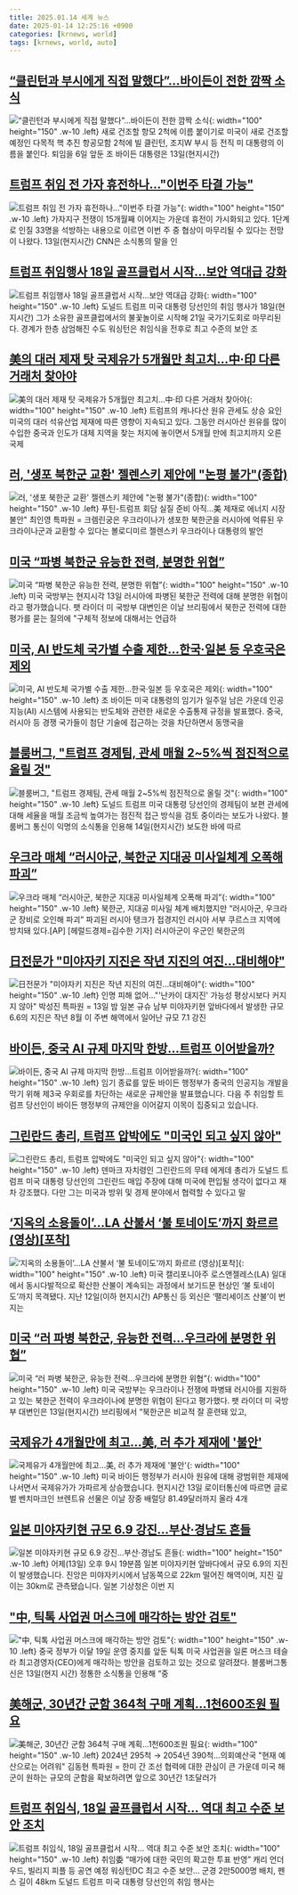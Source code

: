 ```yaml
---
title: 2025.01.14 세계 뉴스
date: 2025-01-14 12:25:16 +0900
categories: [krnews, world]
tags: [krnews, world, auto]
---
```

## [“클린턴과 부시에게 직접 말했다”…바이든이 전한 깜짝 소식](https://n.news.naver.com/mnews/article/009/0005428433)

![“클린턴과 부시에게 직접 말했다”…바이든이 전한 깜짝 소식](https://mimgnews.pstatic.net/image/origin/009/2025/01/14/5428433.jpg?type=nf220_150){: width="100" height="150" .w-10 .left}
새로 건조할 항모 2척에 이름 붙이기로 미국이 새로 건조할 예정인 다목적 핵 추진 항공모함 2척에 빌 클린턴, 조지W 부시 등 전직 미 대통령의 이름을 붙인다. 퇴임을 6일 앞둔 조 바이든 대통령은 13일(현지시간)

## [트럼프 취임 전 가자 휴전하나…"이번주 타결 가능"](https://n.news.naver.com/mnews/article/277/0005532303)

![트럼프 취임 전 가자 휴전하나…"이번주 타결 가능"](https://mimgnews.pstatic.net/image/origin/277/2025/01/14/5532303.jpg?type=nf220_150){: width="100" height="150" .w-10 .left}
가자지구 전쟁이 15개월째 이어지는 가운데 휴전이 가시화되고 있다. 1단계로 인질 33명을 석방하는 내용으로 이르면 이번 주 중 협상이 마무리될 수 있다는 전망이 나왔다. 13일(현지시간) CNN은 소식통의 말을 인

## [트럼프 취임행사 18일 골프클럽서 시작…보안 역대급 강화](https://n.news.naver.com/mnews/article/032/0003345252)

![트럼프 취임행사 18일 골프클럽서 시작…보안 역대급 강화](https://mimgnews.pstatic.net/image/origin/032/2025/01/14/3345252.jpg?type=nf220_150){: width="100" height="150" .w-10 .left}
도널드 트럼프 미국 대통령 당선인의 취임 행사가 18일(현지시간) 그가 소유한 골프클럽에서의 불꽃놀이로 시작해 21일 국가기도회로 마무리된다. 경계가 한층 삼엄해진 수도 워싱턴은 취임식을 전후로 최고 수준의 보안 조

## [美의 대러 제재 탓 국제유가 5개월만 최고치…中·印 다른 거래처 찾아야](https://n.news.naver.com/mnews/article/009/0005428533)

![美의 대러 제재 탓 국제유가 5개월만 최고치…中·印 다른 거래처 찾아야](https://mimgnews.pstatic.net/image/origin/009/2025/01/14/5428533.jpg?type=nf220_150){: width="100" height="150" .w-10 .left}
트럼프의 캐나다산 원유 관세도 상승 요인 미국의 대러 석유산업 제재에 따른 영향이 지속되고 있다. 그동안 러시아산 원유를 많이 수입한 중국과 인도가 대체 지역을 찾는 처지에 놓이면서 5개월 만에 최고치까지 오른 국제

## [러, '생포 북한군 교환' 젤렌스키 제안에 "논평 불가"(종합)](https://n.news.naver.com/mnews/article/001/0015157192)

![러, '생포 북한군 교환' 젤렌스키 제안에 "논평 불가"(종합)](https://mimgnews.pstatic.net/image/origin/001/2025/01/13/15157192.jpg?type=nf220_150){: width="100" height="150" .w-10 .left}
푸틴-트럼프 회담 실질 준비 아직…美 제재로 에너지 시장 불안" 최인영 특파원 = 크렘린궁은 우크라이나가 생포한 북한군을 러시아에 억류된 우크라이나군과 교환할 수 있다는 볼로디미르 젤렌스키 우크라이나 대통령의 발언

## [미국 “파병 북한군 유능한 전력, 분명한 위협”](https://n.news.naver.com/mnews/article/056/0011874488)

![미국 “파병 북한군 유능한 전력, 분명한 위협”](https://mimgnews.pstatic.net/image/origin/056/2025/01/14/11874488.jpg?type=nf220_150){: width="100" height="150" .w-10 .left}
미국 국방부는 현지시각 13일 러시아에 파병된 북한군 전력에 대해 분명한 위협이라고 평가했습니다. 팻 라이더 미 국방부 대변인은 이날 브리핑에서 북한군 전력에 대한 평가를 묻는 질의에 "구체적 정보에 대해서는 언급하

## [미국, AI 반도체 국가별 수출 제한…한국·일본 등 우호국은 제외](https://n.news.naver.com/mnews/article/421/0008019637)

![미국, AI 반도체 국가별 수출 제한…한국·일본 등 우호국은 제외](https://mimgnews.pstatic.net/image/origin/421/2025/01/13/8019637.jpg?type=nf220_150){: width="100" height="150" .w-10 .left}
조 바이든 미국 대통령의 임기가 일주일 남은 가운데 인공지능(AI) 시스템에 사용되는 반도체와 관련한 새로운 수출통제 규정을 발표했다. 중국, 러시아 등 경쟁 국가들이 첨단 기술에 접근하는 것을 차단하면서 동맹국을

## [블룸버그, "트럼프 경제팀, 관세 매월 2~5%씩 점진적으로 올릴 것"](https://n.news.naver.com/mnews/article/025/0003414654)

![블룸버그, "트럼프 경제팀, 관세 매월 2~5%씩 점진적으로 올릴 것"](https://mimgnews.pstatic.net/image/origin/025/2025/01/14/3414654.jpg?type=nf220_150){: width="100" height="150" .w-10 .left}
도널드 트럼프 미국 대통령 당선인의 경제팀이 보편 관세에 대해 세율을 매월 조금씩 높여가는 점진적 접근 방식을 검토 중이라는 보도가 나왔다. 블룸버그 통신이 익명의 소식통을 인용해 14일(현지시간) 보도한 바에 따르

## [우크라 매체 “러시아군, 북한군 지대공 미사일체계 오폭해 파괴”](https://n.news.naver.com/mnews/article/016/0002415427)

![우크라 매체 “러시아군, 북한군 지대공 미사일체계 오폭해 파괴”](https://mimgnews.pstatic.net/image/origin/016/2025/01/14/2415427.jpg?type=nf220_150){: width="100" height="150" .w-10 .left}
북한군, 지대공 미사일 체계 배치했지만 “러시아군, 우크라군 장비로 오인해 파괴” 파괴된 러시아 탱크가 접경지인 러시아 서부 쿠르스크 지역에 방치돼 있다.[AP] [헤럴드경제=김수한 기자] 러시아군이 우군인 북한군의

## [日전문가 "미야자키 지진은 작년 지진의 여진…대비해야"](https://n.news.naver.com/mnews/article/001/0015157602)

![日전문가 "미야자키 지진은 작년 지진의 여진…대비해야"](https://mimgnews.pstatic.net/image/origin/001/2025/01/14/15157602.jpg?type=nf220_150){: width="100" height="150" .w-10 .left}
인명 피해 없어…"'난카이 대지진' 가능성 평상시보다 커지지 않아" 박성진 특파원 = 13일 밤 일본 규슈 남부 미야자키현 앞바다에서 발생한 규모 6.6의 지진은 작년 8월 이 주변 해역에서 일어난 규모 7.1 강진

## [바이든, 중국 AI 규제 마지막 한방...트럼프 이어받을까?](https://n.news.naver.com/mnews/article/052/0002140518)

![바이든, 중국 AI 규제 마지막 한방...트럼프 이어받을까?](https://mimgnews.pstatic.net/image/origin/052/2025/01/14/2140518.jpg?type=nf220_150){: width="100" height="150" .w-10 .left}
임기 종료를 앞둔 바이든 행정부가 중국의 인공지능 개발을 막기 위해 제3국 우회로를 차단하는 새로운 규제안을 발표했습니다. 다음 주 취임할 트럼프 당선인이 바이든 행정부의 규제안을 이어갈지 이목이 집중되고 있습니다.

## [그린란드 총리, 트럼프 압박에도 "미국인 되고 싶지 않아"](https://n.news.naver.com/mnews/article/014/0005295168)

![그린란드 총리, 트럼프 압박에도 "미국인 되고 싶지 않아"](https://mimgnews.pstatic.net/image/origin/014/2025/01/14/5295168.jpg?type=nf220_150){: width="100" height="150" .w-10 .left}
덴마크 자치령인 그린란드의 무테 에게데 총리가 도널드 트럼프 미국 대통령 당선인의 그린란드 매입 주장에 대해 미국에 편입될 생각이 없다고 재차 강조했다. 다만 그는 미국과 방위 및 경제 분야에서 협력할 수 있다고 말

## [‘지옥의 소용돌이’…LA 산불서 ‘불 토네이도’까지 화르르 (영상)[포착]](https://n.news.naver.com/mnews/article/081/0003510458)

![‘지옥의 소용돌이’…LA 산불서 ‘불 토네이도’까지 화르르 (영상)[포착]](https://mimgnews.pstatic.net/image/origin/081/2025/01/13/3510458.jpg?type=nf220_150){: width="100" height="150" .w-10 .left}
미국 캘리포니아주 로스앤젤레스(LA) 일대에서 동시다발적으로 확산한 산불이 계속되는 과정에서 보기드문 현상인 ‘불 토네이도’까지 목격됐다. 지난 12일(이하 현지시간) AP통신 등 외신은 ‘팰리세이즈 산불’이 번지는

## [미국 “러 파병 북한군, 유능한 전력...우크라에 분명한 위협”](https://n.news.naver.com/mnews/article/666/0000061964)

![미국 “러 파병 북한군, 유능한 전력...우크라에 분명한 위협”](https://mimgnews.pstatic.net/image/origin/666/2025/01/14/61964.jpg?type=nf220_150){: width="100" height="150" .w-10 .left}
미국 국방부는 우크라이나 전쟁에 파병돼 러시아를 지원하고 있는 북한군 전력이 우크라이나에 분명한 위협이 된다고 평가했다. 팻 라이더 미 국방부 대변인은 13일(현지시간) 브리핑에서 “북한군은 비교적 잘 훈련돼 있고,

## [국제유가 4개월만에 최고…美, 러 추가 제재에 '불안'](https://n.news.naver.com/mnews/article/374/0000420458)

![국제유가 4개월만에 최고…美, 러 추가 제재에 '불안'](https://mimgnews.pstatic.net/image/origin/374/2025/01/13/420458.jpg?type=nf220_150){: width="100" height="150" .w-10 .left}
미국 바이든 행정부가 러시아 원유에 대해 광범위한 제재에 나서면서 국제유가가 가파르게 상승했습니다. 현지시간 13일 로이터통신에 따르면 글로벌 벤치마크인 브렌트유 선물은 이날 장중 배럴당 81.49달러까지 올라 4개

## [일본 미야자키현 규모 6.9 강진…부산·경남도 흔들](https://n.news.naver.com/mnews/article/422/0000705158)

![일본 미야자키현 규모 6.9 강진…부산·경남도 흔들](https://mimgnews.pstatic.net/image/origin/422/2025/01/14/705158.jpg?type=nf220_150){: width="100" height="150" .w-10 .left}
어제(13일) 오후 9시 19분쯤 일본 미야자키현 앞바다에서 규모 6.9의 지진이 발생했습니다. 진앙은 미야자키시에서 남동쪽으로 22km 떨어진 해역이며, 지진 깊이는 30km로 관측됐습니다. 일본 기상청은 이번 지

## ["中, 틱톡 사업권 머스크에 매각하는 방안 검토"](https://n.news.naver.com/mnews/article/011/0004439339)

!["中, 틱톡 사업권 머스크에 매각하는 방안 검토"](https://mimgnews.pstatic.net/image/origin/011/2025/01/14/4439339.jpg?type=nf220_150){: width="100" height="150" .w-10 .left}
중국 정부가 이달 19일 운영 중지를 앞둔 틱톡 미국 사업권을 일론 머스크 테슬라 최고경영자(CEO)에게 매각하는 방안을 검토하고 있는 것으로 알려졌다. 블룸버그통신은 13일(현지 시간) 정통한 소식통을 인용해 “중

## [美해군, 30년간 군함 364척 구매 계획…1천600조원 필요](https://n.news.naver.com/mnews/article/001/0015157356)

![美해군, 30년간 군함 364척 구매 계획…1천600조원 필요](https://mimgnews.pstatic.net/image/origin/001/2025/01/14/15157356.jpg?type=nf220_150){: width="100" height="150" .w-10 .left}
2024년 295척 → 2054년 390척…의회예산국 "현재 예산으로는 어려워" 김동현 특파원 = 한미 간 조선 협력에 대한 관심이 큰 가운데 미국 해군이 원하는 규모의 군함을 확보하려면 앞으로 30년간 1조달러가

## [트럼프 취임식, 18일 골프클럽서 시작… 역대 최고 수준 보안 조치](https://n.news.naver.com/mnews/article/023/0003882202)

![트럼프 취임식, 18일 골프클럽서 시작… 역대 최고 수준 보안 조치](https://mimgnews.pstatic.net/image/origin/023/2025/01/14/3882202.jpg?type=nf220_150){: width="100" height="150" .w-10 .left}
취임委 “매가에 대한 국민의 확고한 투표 반영” 캐리 언더우드, 빌리지 피플 등 공연 예정 워싱턴DC 최고 수준 보안… 군경 2만5000명 배치, 펜스 길이 48km 도널드 트럼프 미국 대통령 당선인의 취임 행사는

